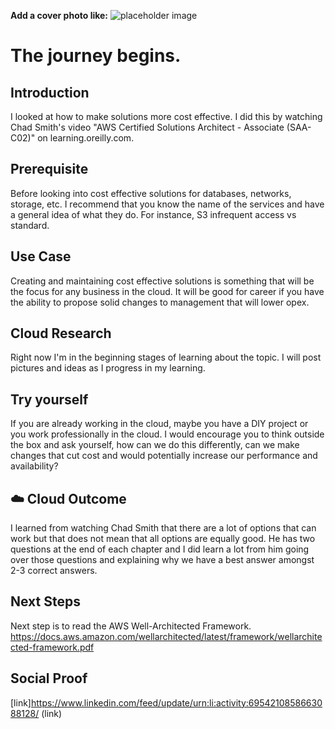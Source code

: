 **Add a cover photo like:**
![placeholder image](https://via.placeholder.com/1200x600)

# The journey begins.

## Introduction

I looked at how to make solutions more cost effective. I did this by watching Chad Smith's video "AWS Certified Solutions Architect - Associate (SAA-C02)" on learning.oreilly.com.

## Prerequisite

Before looking into cost effective solutions for databases, networks, storage, etc. I recommend that you know the name of the services and have a general idea of what they do. For instance, S3 infrequent access vs standard.

## Use Case

Creating and maintaining cost effective solutions is something that will be the focus for any business in the cloud. It will be good for career if you have the ability to propose solid changes to management that will lower opex.

## Cloud Research

Right now I'm in the beginning stages of learning about the topic. I will post pictures and ideas as I progress in my learning.

## Try yourself

If you are already working in the cloud, maybe you have a DIY project or you work professionally in the cloud. I would encourage you to think outside the box and ask yourself, how can we do this differently, can we make changes that cut cost and would potentially increase our performance and availability?

## ☁️ Cloud Outcome

I learned from watching Chad Smith that there are a lot of options that can work but that does not mean that all options are equally good. He has two questions at the end of each chapter and I did learn a lot from him going over those questions and explaining why we have a best answer amongst 2-3 correct answers.

## Next Steps

Next step is to read the AWS Well-Architected Framework.
https://docs.aws.amazon.com/wellarchitected/latest/framework/wellarchitected-framework.pdf

## Social Proof

[link]https://www.linkedin.com/feed/update/urn:li:activity:6954210858663088128/
(link)
